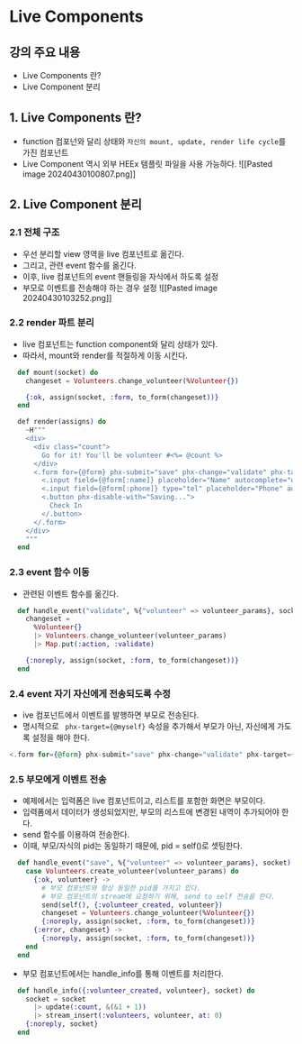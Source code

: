 # Live Components

## 강의 주요 내용

* Live Components 란?
* Live Component 분리


## 1. Live Components 란?

* function 컴포넌와 달리 상태와 `자신의 mount, update, render life cycle`를 가진 컴포넌트
* Live Component 역시 외부 HEEx 템플릿 파일을 사용 가능하다.
![[Pasted image 20240430100807.png]]

## 2. Live Component 분리


### 2.1 전체 구조

* 우선 분리할 view 영역을 live 컴포넌트로 옮긴다.
* 그리고, 관련 event 함수를 옮긴다.
* 이후, live 컴포넌트의 event 핸들링을 자식에서 하도록 설정
* 부모로 이벤트를 전송해야 하는 경우 설정
![[Pasted image 20240430103252.png]]

### 2.2 render 파트 분리

* live 컴포넌트는 function component와 달리 상태가 있다.
* 따라서, mount와 render를 적절하게 이동 시킨다.
```elixir
  def mount(socket) do
    changeset = Volunteers.change_volunteer(%Volunteer{})  

    {:ok, assign(socket, :form, to_form(changeset))}
  end

  def render(assigns) do
    ~H"""
    <div>
      <div class="count">
        Go for it! You'll be volunteer #<%= @count %>
      </div>
      <.form for={@form} phx-submit="save" phx-change="validate" phx-target={@myself}>
        <.input field={@form[:name]} placeholder="Name" autocomplete="off" phx-debounce="2000"/>
        <.input field={@form[:phone]} type="tel" placeholder="Phone" autocomplete="off" phx-debounce="blur"/>
        <.button phx-disable-with="Saving...">
          Check In
        </.button>
      </.form>
    </div>
    """
  end
```


### 2.3 event 함수 이동

* 관련된 이벤트 함수를 옮긴다.
```elixir
  def handle_event("validate", %{"volunteer" => volunteer_params}, socket) do
    changeset =
      %Volunteer{}
      |> Volunteers.change_volunteer(volunteer_params)
      |> Map.put(:action, :validate)  

    {:noreply, assign(socket, :form, to_form(changeset))}
  end
```


### 2.4 event 자기 자신에게 전송되도록 수정

* ive 컴포넌트에서 이벤트를 발행하면 부모로 전송된다.
* 명시적으로 ` phx-target={@myself}` 속성을 추가해서 부모가 아닌, 자신에게 가도록 설정을 해야 한다.
```elixir
<.form for={@form} phx-submit="save" phx-change="validate" phx-target={@myself}>
```

### 2.5 부모에게 이벤트 전송

* 예제에서는 입력폼은 live 컴포넌트이고, 리스트를 포함한 화면은 부모이다.
* 입력폼에서 데이터가 생성되었지만, 부모의 리스트에 변경된 내역이 추가되어야 한다.
* send 함수를 이용하여 전송한다.
* 이때, 부모/자식의 pid는 동일하기 때문에, pid = self()로 셋팅한다.
```elixir 
  def handle_event("save", %{"volunteer" => volunteer_params}, socket) do
    case Volunteers.create_volunteer(volunteer_params) do
      {:ok, volunteer} ->
        # 부모 컴포넌트와 항상 동일한 pid를 가지고 있다.
        # 부모 컴포넌트의 stream에 요청하기 위해, send to self 전송을 한다.
        send(self(), {:volunteer_created, volunteer})
        changeset = Volunteers.change_volunteer(%Volunteer{})
        {:noreply, assign(socket, :form, to_form(changeset))}
      {:error, changeset} ->
        {:noreply, assign(socket, :form, to_form(changeset))}
    end
  end
```

* 부모 컴포넌트에서는 handle_info를 통해 이벤트를 처리한다.
```elixir
  def handle_info({:volunteer_created, volunteer}, socket) do
    socket = socket
      |> update(:count, &(&1 + 1))
      |> stream_insert(:volunteers, volunteer, at: 0)
    {:noreply, socket}
  end
```